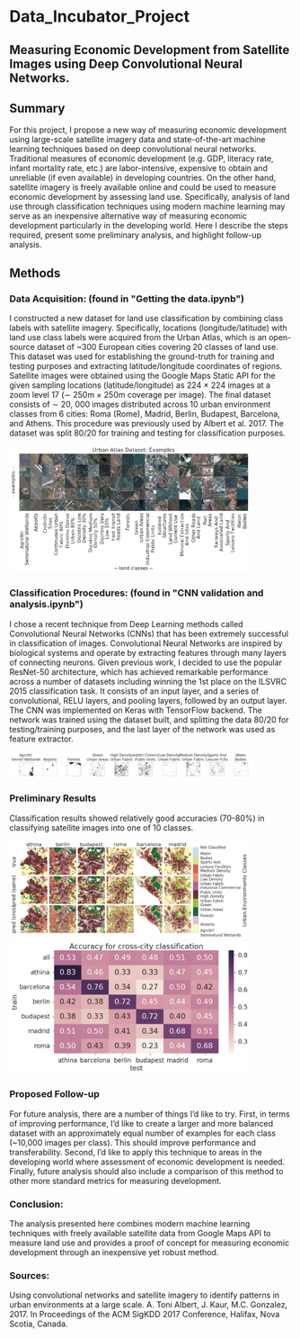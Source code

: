 # Data_Incubator_Project


## Measuring Economic Development from Satellite Images using Deep Convolutional Neural Networks.

## Summary

For this project, I propose a new way of measuring economic development using large-scale satellite imagery data and state-of-the-art machine learning techniques based on deep convolutional neural networks. Traditional measures of economic development (e.g. GDP, literacy rate, infant mortality rate, etc.) are labor-intensive, expensive to obtain and unreliable (if even available) in developing countries. On the other hand, satellite imagery is freely available online and could be used to measure economic development by assessing land use. Specifically, analysis of land use through classification techniques using modern machine learning may serve as an inexpensive alternative way of measuring economic development particularly in the developing world. Here I describe the steps required, present some preliminary analysis, and highlight follow-up analysis.

## Methods

### Data Acquisition: (found in "Getting the data.ipynb") 
I constructed a new dataset for land use classification by combining class labels with satellite imagery. Specifically, locations (longitude/latitude) with land use class labels were acquired from the Urban Atlas, which is an open-source dataset of ~300 European cities covering 20 classes of land use. This dataset was used for establishing the ground-truth for training and testing purposes and extracting latitude/longitude coordinates of regions. Satellite images were obtained using the Google Maps Static API for the given sampling locations (latitude/longitude) as 224 × 224 images at a zoom level 17 (∼ 250m × 250m coverage per image). The final dataset consists of ∼ 20, 000 images distributed across 10 urban environment classes from 6 cities: Roma (Rome), Madrid, Berlin, Budapest, Barcelona, and Athens. This procedure was previously used by Albert et al. 2017. The dataset was split 80/20 for training and testing for classification purposes.

<img src="/images/classes_examples.png" width="85%">

### Classification Procedures: (found in "CNN validation and analysis.ipynb") 

I chose a recent technique from Deep Learning methods called Convolutional Neural Networks (CNNs) that has been extremely successful in classification of images. Convolutional Neural Networks are inspired by biological systems and operate by extracting features through many layers of connecting neurons. Given previous work, I decided to use the popular ResNet-50 architecture, which has achieved remarkable performance across a number of datasets including winning the 1st place on the ILSVRC 2015 classification task. It consists of an input layer, and a series of convolutional, RELU layers, and pooling layers, followed by an output layer. The CNN was implemented on Keras with TensorFlow backend. The network was trained using the dataset built, and splitting the data 80/20 for testing/training purposes, and the last layer of the network was used as feature extractor. 

<img src="/images/classes_examples_2.png" width="85%">

### Preliminary Results
Classification results showed relatively good accuracies (70-80%) in classifying satellite images into one of 10 classes. 

<img src="/images/classes_examples_3.png" width="85%">
<img src="/images/performance_plot.png" width="85%">


### Proposed Follow-up 
For future analysis, there are a number of things I’d like to try. First, in terms of improving performance, I’d like to create a larger and more balanced dataset with an approximately equal number of examples for each class (~10,000 images per class). This should improve performance and transferability. Second, I’d like to apply this technique to areas in the developing world where assessment of economic development is needed. Finally, future analysis should also include a comparison of this method to other more standard metrics for measuring development.

### Conclusion:
The analysis presented here combines modern machine learning techniques with freely available satellite data from Google Maps API to measure land use and provides a proof of concept for measuring economic development through an inexpensive yet robust method.

### Sources: 
Using convolutional networks and satellite imagery to identify patterns in urban environments at a large scale. A. Toni Albert, J. Kaur, M.C. Gonzalez, 2017. In Proceedings of the ACM SigKDD 2017 Conference, Halifax, Nova Scotia, Canada.

